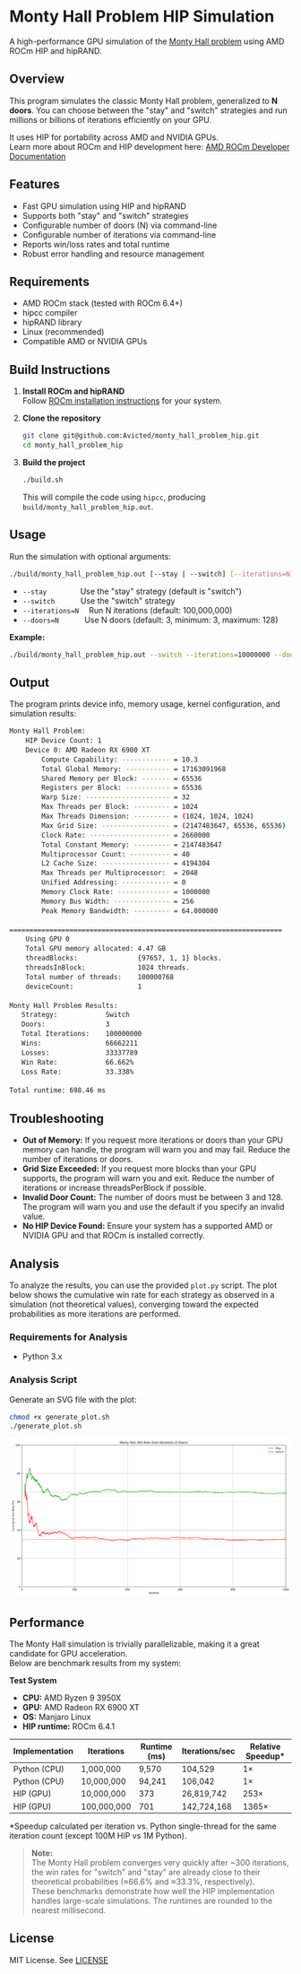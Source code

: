 # Monty Hall Problem HIP Simulation

A high-performance GPU simulation of the [Monty Hall problem](https://en.wikipedia.org/wiki/Monty_Hall_problem) using AMD ROCm HIP and hipRAND.

## Overview

This program simulates the classic Monty Hall problem, generalized to **N doors**. You can choose between the "stay" and "switch" strategies and run millions or billions of iterations efficiently on your GPU. 

It uses HIP for portability across AMD and NVIDIA GPUs.  
Learn more about ROCm and HIP development here: [AMD ROCm Developer Documentation](https://rocm.docs.amd.com/en/develop/index.html)


## Features

- Fast GPU simulation using HIP and hipRAND
- Supports both "stay" and "switch" strategies
- Configurable number of doors (N) via command-line
- Configurable number of iterations via command-line
- Reports win/loss rates and total runtime
- Robust error handling and resource management

## Requirements

- AMD ROCm stack (tested with ROCm 6.4+)
- hipcc compiler
- hipRAND library
- Linux (recommended)
- Compatible AMD or NVIDIA GPUs

## Build Instructions

1. **Install ROCm and hipRAND**  
   Follow [ROCm installation instructions](https://rocm.docs.amd.com/en/latest/) for your system.

2. **Clone the repository**
   ```sh
   git clone git@github.com:Avicted/monty_hall_problem_hip.git
   cd monty_hall_problem_hip
   ```

3. **Build the project**
   ```sh
   ./build.sh
   ```

   This will compile the code using `hipcc`, producing `build/monty_hall_problem_hip.out`.

## Usage

Run the simulation with optional arguments:

```sh
./build/monty_hall_problem_hip.out [--stay | --switch] [--iterations=N] [--doors=N]
```

- `--stay`           Use the "stay" strategy (default is "switch")
- `--switch`         Use the "switch" strategy
- `--iterations=N`   Run N iterations (default: 100,000,000)
- `--doors=N`        Use N doors (default: 3, minimum: 3, maximum: 128)

**Example:**
```sh
./build/monty_hall_problem_hip.out --switch --iterations=10000000 --doors=10
```

## Output

The program prints device info, memory usage, kernel configuration, and simulation results:

```bash
Monty Hall Problem:
    HIP Device Count: 1
    Device 0: AMD Radeon RX 6900 XT
        Compute Capability: ------------ = 10.3
        Total Global Memory: ----------- = 17163091968
        Shared Memory per Block: ------- = 65536
        Registers per Block: ----------- = 65536
        Warp Size: --------------------- = 32
        Max Threads per Block: --------- = 1024
        Max Threads Dimension: --------- = (1024, 1024, 1024)
        Max Grid Size: ----------------- = (2147483647, 65536, 65536)
        Clock Rate: -------------------- = 2660000
        Total Constant Memory: --------- = 2147483647
        Multiprocessor Count: ---------- = 40
        L2 Cache Size: ----------------- = 4194304
        Max Threads per Multiprocessor:  = 2048
        Unified Addressing: ------------ = 0
        Memory Clock Rate: ------------- = 1000000
        Memory Bus Width: -------------- = 256
        Peak Memory Bandwidth: --------- = 64.000000

====================================================================
    Using GPU 0
    Total GPU memory allocated: 4.47 GB
    threadBlocks:               {97657, 1, 1} blocks.
    threadsInBlock:             1024 threads.
    Total number of threads:    100000768
    deviceCount:                1

Monty Hall Problem Results:
   Strategy:            Switch
   Doors:               3
   Total Iterations:    100000000
   Wins:                66662211
   Losses:              33337789
   Win Rate:            66.662%
   Loss Rate:           33.338%

Total runtime: 698.46 ms
```

## Troubleshooting

- **Out of Memory:**
  If you request more iterations or doors than your GPU memory can handle, the program will warn you and may fail. Reduce the number of iterations or doors.
- **Grid Size Exceeded:**
  If you request more blocks than your GPU supports, the program will warn you and exit. Reduce the number of iterations or increase threadsPerBlock if possible.
- **Invalid Door Count:**
  The number of doors must be between 3 and 128. The program will warn you and use the default if you specify an invalid value.
- **No HIP Device Found:**
  Ensure your system has a supported AMD or NVIDIA GPU and that ROCm is installed correctly.


## Analysis
To analyze the results, you can use the provided `plot.py` script.
The plot below shows the cumulative win rate for each strategy as observed in a simulation (not theoretical values), converging toward the expected probabilities as more iterations are performed.


### Requirements for Analysis
- Python 3.x

### Analysis Script
Generate an SVG file with the plot:
```bash
chmod +x generate_plot.sh
./generate_plot.sh
```

[![Win Rate Plot](analysis/monty_hall_winrate_over_time_3doors.svg)](analysis/monty_hall_winrate_over_time_3doors.svg)


## Performance

The Monty Hall simulation is trivially parallelizable, making it a great candidate for GPU acceleration.  
Below are benchmark results from my system:

**Test System**  
- **CPU:** AMD Ryzen 9 3950X  
- **GPU:** AMD Radeon RX 6900 XT  
- **OS:** Manjaro Linux
- **HIP runtime:** ROCm 6.4.1 

| Implementation | Iterations   | Runtime (ms) | Iterations/sec     | Relative Speedup*         |
|----------------|-------------|---------------|--------------------|---------------------------|
| Python (CPU)   | 1,000,000   | 9,570         | 104,529            | 1×                        |
| Python (CPU)   | 10,000,000  | 94,241        | 106,042            | 1×                        |
| HIP (GPU)      | 10,000,000  | 373           | 26,819,742         | 253×                      |
| HIP (GPU)      | 100,000,000 | 701           | 142,724,168        | 1365×                     |

\*Speedup calculated per iteration vs. Python single-thread for the same iteration count (except 100M HIP vs 1M Python).


> **Note:**  
> The Monty Hall problem converges very quickly after ~300 iterations, the win rates for "switch" and "stay" are already close to their theoretical probabilities (≈66.6% and ≈33.3%, respectively).  
> These benchmarks demonstrate how well the HIP implementation handles large-scale simulations.
> The runtimes are rounded to the nearest millisecond.



## License

MIT License. See [LICENSE](LICENSE)
